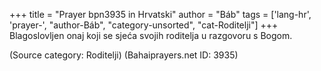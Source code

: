 +++
title = "Prayer bpn3935 in Hrvatski"
author = "Báb"
tags = ['lang-hr', 'prayer-', "author-Báb", "category-unsorted", "cat-Roditelji"]
+++
Blagoslovljen onaj koji se sjeća svojih roditelja u razgovoru s Bogom.

(Source category: Roditelji)
(Bahaiprayers.net ID: 3935)
